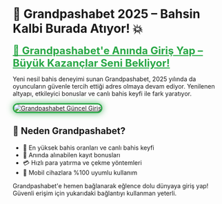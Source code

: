 <h1>🎯 Grandpashabet 2025 – Bahsin Kalbi Burada Atıyor! 💥</h1>

<a href="https://rebrand.ly/grand2025_" title="Grandpashabet Güncel Giriş" style="color: #28a745; font-size: 24px; font-weight: bold;">
🎰 Grandpashabet'e Anında Giriş Yap – Büyük Kazançlar Seni Bekliyor!
</a>

<p>Yeni nesil bahis deneyimi sunan Grandpashabet, 2025 yılında da oyuncuların güvenle tercih ettiği adres olmaya devam ediyor. Yenilenen altyapı, etkileyici bonuslar ve canlı bahis keyfi ile fark yaratıyor.</p>

<a href="https://rebrand.ly/grand2025_" title="Grandpashabet Giriş">
  <img src="https://i.ibb.co/BtMhhf6/g-venligiris.jpg" alt="Grandpashabet Güncel Giriş" style="max-width: 100%; border: 3px solid #28a745; border-radius: 15px; box-shadow: 0 0 15px rgba(40, 167, 69, 0.8);">
</a>

<h2>🚀 Neden Grandpashabet?</h2>
<ul>
  <li>🎯 En yüksek bahis oranları ve canlı bahis keyfi</li>
  <li>🎁 Anında alınabilen kayıt bonusları</li>
  <li>💳 Hızlı para yatırma ve çekme yöntemleri</li>
  <li>📲 Mobil cihazlara %100 uyumlu kullanım</li>
</ul>

<p>Grandpashabet'e hemen bağlanarak eğlence dolu dünyaya giriş yap! Güvenli erişim için yukarıdaki bağlantıyı kullanman yeterli.</p>

<meta name="description" content="Grandpashabet güncel giriş adresi 2025 yılı itibariyle yayında. Hızlı erişim, yüksek oranlar ve dev bonuslarla Grandpashabet farkını yaşa.">
